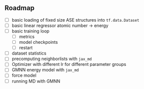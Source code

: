 ## Roadmap

- [ ] basic loading of fixed size ASE structures into `tf.data.Dataset`
- [ ] basic linear regressor atomic number -> energy
- [ ] basic training loop
  - [ ] metrics
  - [ ] model checkpoints
  - [ ] restart
- [ ] dataset statistics
- [ ] precomputing neighborlists with `jax_md`
- [ ] Optimizer with different lr for different parameter groups
- [ ] GMNN energy model with `jax_md`
- [ ] force model
- [ ] running MD with GMNN
